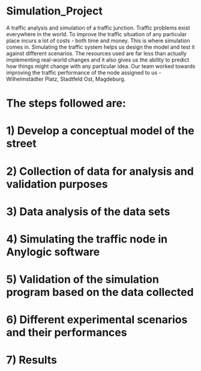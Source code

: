 # Simulation_Project
A traffic analysis and simulation of a traffic junction.
Traffic problems exist everywhere in the world. To improve the traffic situation of any particular place incurs a lot of
costs - both time and money. This is where simulation comes in. Simulating the traffic system helps us design the
model and test it against different scenarios. The resources used are far less than actually implementing real-world
changes and it also gives us the ability to predict how things might change with any particular idea.
Our team worked towards improving the traffic performance of the node assigned to us - Wilhelmstädter Platz, Stadtfeld Ost,
Magdeburg. 
# The steps followed are:
# 1) Develop a conceptual model of the street
# 2) Collection of data for analysis and validation purposes
# 3) Data analysis of the data sets 
# 4) Simulating the traffic node in Anylogic software
# 5) Validation of the simulation program based on the data collected
# 6) Different experimental scenarios and their performances
# 7) Results

